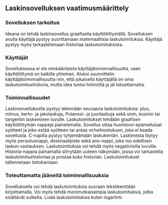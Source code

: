 ## Laskinsovelluksen vaatimusmäärittely
### Sovelluksen tarkoitus
Ideana on tehdä laskinsovellus graafisella käyttöliittymällä. Sovelluksen avulla käyttäjä pystyy suorittamaan matemaattisia laskutoimituksia. Käyttäjä pystyy myös tarkastelemaan historiaa laskutoimituksista.
### Käyttäjät
Sovelluksessa ei ole minkäänlaista käyttäjätoiminnallisuutta, vaan käyttöliittymä on kaikille yhteinen. Aluksi suunnittelin käyttäjätoiminnallisuutta niin, että jokaisella käyttäjällä on oma laskutoimitushistoria, mutta idea tuntui hölmöltä ja jäi totuettamatta.
### Toiminnallisuudet
Laskinsovelluksella pystyy tekemään seuraavia laskutoimituksia: plus, miinus, kerto- ja jakolaskuja, Potenssi- ja juurilaskuja sekä sinin, kosinin tai tangentin laskeminen luvulle. Laskutoimitukset tehdään graafisen käyttöliittymän nappeja painelemalla. Sovellus ottaa huomioon epämieluisat syötteet ja joko estää syötteen tai antaa virheilmoituksen, joka ei kaada sovellusta. C-napilla pystyy tyhjentämään laskukentän. Laskimesta löytyy myös peruutusnappi, desimaalipiste sekä ans-nappi, joka tuo edellisen laskun vastauksen. Laskutoimituksia voi tehdä myös negatiivisilla luvuilla. Historia-nappia painamalla siirrytään uuteen näkymään, jossa voi tarkastella laskutoimitushistoriaa ja poistaa koko historian. Laskutoimitukset tallennetaan tietokantaan.
### Toteuttamatta jääneitä toiminnallisuuksia
Sovelluksella voi tehdä laskutoimituksia suoraan tekstikenttään kirjoittamalla. Voi myös tehdä monimutkaisempia laskutoimituksia, jotka sisältävät sulkeita. Lisää laskutoimituksia kuten logaritmi.
